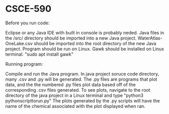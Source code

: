 # CSCE-590
Before you run code:

Eclipse or any Java IDE with built in console is probably neded.
Java files in the /src/ directory should be imported into a new Java project.
WaterAtlas-OneLake.csv should be imported into the root directory of the new Java project. 
Program should be run on Linux.
Gawk should be installed on Linux terminal. "sudo apt install gawk"

Running program:

Compile and run the Java program.
In java project soruce code directory, many .csv and .py will be generated.
The .py files are programs that plot data, and the the numbered .py files plot data based off of the corresponding .csv files generated.
To see plots, navigate to the root directory of the java project in a Linux terminal and type "python3 pythonscripttorun.py"
The plots generated by the .py scripts will have the name of the chemical associated with the plot displayed when ran.

